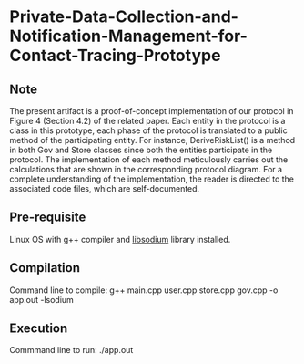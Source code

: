 # Private-Data-Collection-and-Notification-Management-for-Contact-Tracing-Prototype

## Note
The present artifact is a proof-of-concept implementation of our protocol in Figure 4 (Section 4.2) of the related paper. Each entity in the protocol is a class in this prototype, each phase of the protocol is translated to a public method of the participating entity. For instance, DeriveRiskList() is a method in both Gov and Store classes since both the entities participate in the protocol. The implementation of each method meticulously carries out the calculations that are shown in the corresponding protocol diagram. For a complete understanding of the implementation, the reader is directed to the associated code files, which are self-documented.  


## Pre-requisite 
Linux OS with g++ compiler and [libsodium](https://libsodium.gitbook.io/doc/installation) library installed.

## Compilation 
Command line to compile: g++ main.cpp user.cpp store.cpp gov.cpp -o app.out -lsodium

## Execution 
Commmand line to run: ./app.out
